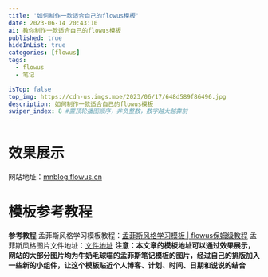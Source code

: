 ```yaml
---
title: '如何制作一款适合自己的flowus模板'
date: 2023-06-14 20:43:10
ai: 教你制作一款适合自己的flowus模板
published: true
hideInList: true
categories: [flowus]
tags:
  - flowus
  - 笔记

isTop: false
top_img: https://cdn-us.imgs.moe/2023/06/17/648d589f86496.jpg
description: 如何制作一款适合自己的flowus模板
swiper_index: 8 #置顶轮播图顺序，非负整数，数字越大越靠前
---
```

# 效果展示
网站地址：[mnblog.flowus.cn](https://mnblog.flowus.cn)
# 模板参考教程
**参考教程**
孟菲斯风格学习模板教程：[孟菲斯风格学习模板 | flowus保姆级教程](https://www.bilibili.com/video/BV1Dg4y1J78A/?spm_id_from=333.999.0.0)
孟菲斯风格图片文件地址：[文件地址](https://flowus.cn/milk/share/b64a34cc-6c20-4d66-89f2-f37dd57ac140)
**注意：本文章的模板地址可以通过效果展示，网站的大部分图片均为牛奶毛球喵的孟菲斯笔记模板的图片，经过自己的排版加入一些新的小组件，让这个模板贴近个人博客、计划、时间、日期和说说的结合**

